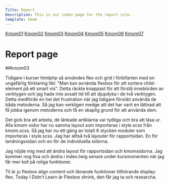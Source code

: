 ```yaml
---
Title: Report
Description: This is our index page for the report site.
template: kmom
---
```


<nav class="sidebarflex">
    <a href="kmom01" class="sidebar-list">Kmom01</a>
    <a href="kmom02" class="sidebar-list">Kmom02</a>
    <a href="kmom03" class="sidebar-list">Kmom03</a>
    <a href="kmom04" class="sidebar-list">Kmom04</a>
    <a href="kmom05" class="sidebar-list">Kmom05</a>
    <a href="kmom06" class="sidebar-list">Kmom06</a>
    <a href="kmom07" class="sidebar-list">Kmom07</a>
</nav>


Report page
==========================

##kmom03

Tidigare i kurser htmlphp så användes flex och grid i förbifarten med en ungefärlig förklaring likt: "Man kan avnända flexbox för att sortera child-element på ett smart vis". Detta räckte knappast för att förstå innebörden av verktygen och jag hade inte avsatt tid till att djupdyka i de två verktygen. Detta medförde en hel det frustration när jag tidigare försökt använda de båda metoderna. Så jag kan verkligen medge att det har varit en lättnad att få jobba igenom metoderna och få en skaplig grund för att använda dem.

Det gick bra att arbeta, de länkade artiklarna var tydliga och bra att läsa ur. Alla kmom-sidor har nu samma layout som importeras i style.scss från kmom.scss. Så jag har nu ett gäng av totalt 6 stycken moduler som importeras i style.scss. Jag har alltså två layouter för rapportsidan. En för landningssidan och en för de individuella sidorna. 

Jag nöjde mig med att ändra layout för rapportsidan och kmomsidorna. Jag kommer nog fixa och ändra i index.twig senare under kursmomenten när jag får mer koll på roliga funktioner.

Til är ju flexbox align content och liknande funktioner tillhörande display: flex. Today I Didn't Learn är Flexbox shrink, den får jag ta och researcha.
